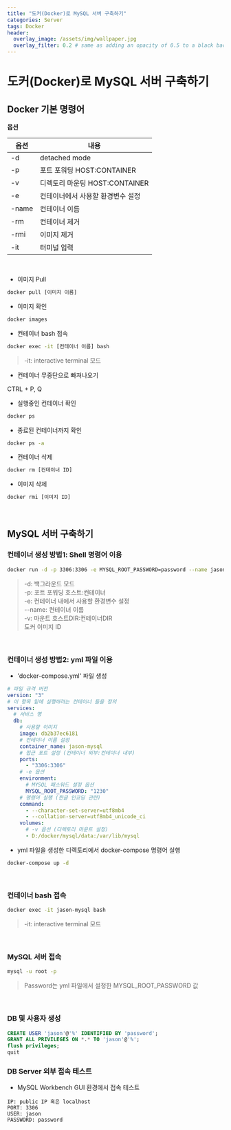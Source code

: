 ```yaml
---
title: "도커(Docker)로 MySQL 서버 구축하기"
categories: Server
tags: Docker
header:
  overlay_image: /assets/img/wallpaper.jpg
  overlay_filter: 0.2 # same as adding an opacity of 0.5 to a black background
---
```


# 도커(Docker)로 MySQL 서버 구축하기

## Docker 기본 명령어

**옵션**  

옵션 | 내용
-----|-----
-d | detached mode
-p | 포트 포워딩 HOST:CONTAINER
-v | 디렉토리 마운팅 HOST:CONTAINER
-e | 컨테이너에서 사용할 환경변수 설정
-name | 컨테이너 이름
-rm | 컨테이너 제거
-rmi | 이미지 제거
-it | 터미널 입력

<br>

- 이미지 Pull
```bash
docker pull [이미지 이름]
```
- 이미지 확인
```bash
docker images
```

- 컨테이너 bash 접속
```bash
docker exec -it [컨테이너 이름] bash
```
> -it: interactive terminal 모드

- 컨테이너 무중단으로 빠져나오기

CTRL + P, Q

- 실행중인 컨테이너 확인
```bash
docker ps
```

- 종료된 컨테이너까지 확인
```bash
docker ps -a
```

- 컨테이너 삭제
```bash
docker rm [컨테이너 ID]
```

- 이미지 삭제
```bash
docker rmi [이미지 ID]
```

<br>


## MySQL 서버 구축하기

### 컨테이너 생성 방법1: Shell 명령어 이용

```bash
docker run -d -p 3306:3306 -e MYSQL_ROOT_PASSWORD=password --name jason-mysql -v D:/docker/mysql/data:/var/lib/mysql db2b37ec6181 --character-set-server=utf8mb4 --collation-server=utf8mb4_unicode_ci
```
> -d: 백그라운드 모드  
> -p: 포트 포워딩 호스트:컨테이너  
> -e: 컨테이너 내에서 사용할 환경변수 설정  
> --name: 컨테이너 이름  
> -v: 마운트 호스트DIR:컨테이너DIR  
> 도커 이미지 ID  

<br>

### 컨테이너 생성 방법2: yml 파일 이용

- 'docker-compose.yml' 파일 생성

```yml
# 파일 규격 버전
version: "3"
# 이 항목 밑에 실행하려는 컨테이너 들을 정의
services: 
  # 서비스 명
  db:
    # 사용할 이미지
    image: db2b37ec6181
    # 컨테이너 이름 설정
    container_name: jason-mysql
    # 접근 포트 설정 (컨테이너 외부:컨테이너 내부)
    ports:
      - "3306:3306"
    # -e 옵션 
    environment: 
      # MYSQL 패스워드 설정 옵션
      MYSQL_ROOT_PASSWORD: "1230"
    # 명령어 실행 (한글 인코딩 관련)
    command:
      - --character-set-server=utf8mb4
      - --collation-server=utf8mb4_unicode_ci
    volumes:
      # -v 옵션 (다렉토리 마운트 설정)
      - D:/docker/mysql/data:/var/lib/mysql
```

- yml 파일을 생성한 디렉토리에서 docker-compose 명령어 실행

```bash
docker-compose up -d
```

<br>

### 컨테이너 bash 접속

```bash
docker exec -it jason-mysql bash
```
> -it: interactive terminal 모드

<br>

### MySQL 서버 접속

```bash
mysql -u root -p
```
> Password는 yml 파일에서 설정한 MYSQL_ROOT_PASSWORD 값

<br>

### DB 및 사용자 생성

```sql
CREATE USER 'jason'@'%' IDENTIFIED BY 'password';
GRANT ALL PRIVILEGES ON *.* TO 'jason'@'%';
flush privileges;
quit
```

### DB Server 외부 접속 테스트

- MySQL Workbench GUI 환경에서 접속 테스트

```
IP: public IP 혹은 localhost
PORT: 3306
USER: jason
PASSWORD: password
```